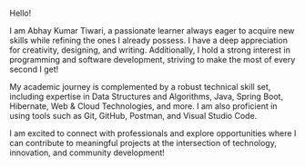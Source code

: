 Hello!

I am Abhay Kumar Tiwari, a passionate learner always eager to acquire new skills while refining the ones I already possess. I have a deep appreciation for creativity, designing, and writing. Additionally, I hold a strong interest in programming and software development, striving to make the most of every second I get!

My academic journey is complemented by a robust technical skill set, including expertise in Data Structures and Algorithms, Java, Spring Boot, Hibernate, Web & Cloud Technologies, and more. I am also proficient in using tools such as Git, GitHub, Postman, and Visual Studio Code.

I am excited to connect with professionals and explore opportunities where I can contribute to meaningful projects at the intersection of technology, innovation, and community development!